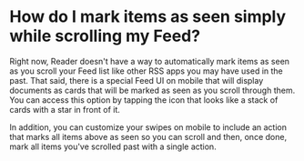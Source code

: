 # How do I mark items as seen simply while scrolling my Feed?

Right now, Reader doesn't have a way to automatically mark items as seen as you scroll your Feed list like other RSS apps you may have used in the past. That said, there is a special Feed UI on mobile that will display documents as cards that will be marked as seen as you scroll through them. You can access this option by tapping the icon that looks like a stack of cards with a star in front of it.

In addition, you can customize your swipes on mobile to include an action that marks all items above as seen so you can scroll and then, once done, mark all items you've scrolled past with a single action.
